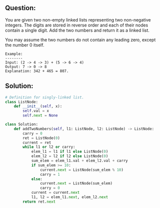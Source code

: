 ## Question:
You are given two non-empty linked lists representing two non-negative integers. The digits are stored in reverse order and each of their nodes contain a single digit. Add the two numbers and return it as a linked list.

You may assume the two numbers do not contain any leading zero, except the number 0 itself.
```
Example:
--------
Input: (2 -> 4 -> 3) + (5 -> 6 -> 4)
Output: 7 -> 0 -> 8
Explanation: 342 + 465 = 807.
```

## Solution:
```python
# Definition for singly-linked list.
class ListNode:
    def __init__(self, x):
        self.val = x
        self.next = None

class Solution:
    def addTwoNumbers(self, l1: ListNode, l2: ListNode) -> ListNode:
        carry = 0
        ret = ListNode(0)
        current = ret
        while l1 or l2 or carry:
            elem_l1 = l1 if l1 else ListNode(0)
            elem_l2 = l2 if l2 else ListNode(0)
            sum_elem = elem_l1.val + elem_l2.val + carry
            if sum_elem >= 10:
                current.next = ListNode(sum_elem % 10)
                carry = 1
            else:
                current.next = ListNode(sum_elem)
                carry = 0  
            current = current.next
            l1, l2 = elem_l1.next, elem_l2.next
        return ret.next
```
